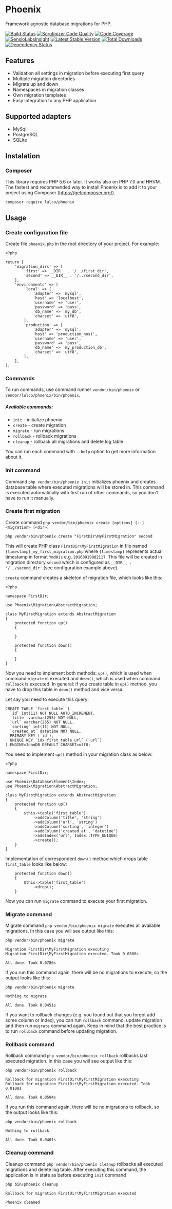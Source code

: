 # Phoenix
Framework agnostic database migrations for PHP.

[![Build Status](https://travis-ci.org/lulco/phoenix.svg?branch=master)](https://travis-ci.org/lulco/phoenix)
[![Scrutinizer Code Quality](https://scrutinizer-ci.com/g/lulco/phoenix/badges/quality-score.png?b=master)](https://scrutinizer-ci.com/g/lulco/phoenix/?branch=master)
[![Code Coverage](https://scrutinizer-ci.com/g/lulco/phoenix/badges/coverage.png?b=master)](https://scrutinizer-ci.com/g/lulco/phoenix/?branch=master)
[![SensioLabsInsight](https://insight.sensiolabs.com/projects/dd8723c4-85ea-4c28-b489-9cc7937264d0/mini.png)](https://insight.sensiolabs.com/projects/dd8723c4-85ea-4c28-b489-9cc7937264d0)
[![Latest Stable Version](https://img.shields.io/packagist/v/lulco/phoenix.svg)](https://packagist.org/packages/lulco/phoenix)
[![Total Downloads](https://img.shields.io/packagist/dt/lulco/phoenix.svg?style=flat-square)](https://packagist.org/packages/lulco/phoenix)
[![Dependency Status](https://www.versioneye.com/user/projects/575d6bbd7757a00041b3b85b/badge.svg?style=flat)](https://www.versioneye.com/user/projects/575d6bbd7757a00041b3b85b)

## Features
- Validation all settings in migration before executing first query
- Multiple migration directories
- Migrate up and down
- Namespaces in migration classes
- Own migration templates
- Easy integration to any PHP application

## Supported adapters
- MySql
- PostgreSQL
- SQLite

## Instalation

### Composer
This library requires PHP 5.6 or later. It works also on PHP 7.0 and HHVM. The fastest and recommended way to install Phoenix is to add it to your project using Composer (https://getcomposer.org/).

```
composer require lulco/phoenix
```

## Usage

### Create configuration file
Create file `phoenix.php` in the root directory of your project. For example:
```
<?php

return [
    'migration_dirs' => [
        'first' => __DIR__ . '/../first_dir',
        'second' => __DIR__ . '/../second_dir',
    ],
    'environments' => [
        'local' => [
            'adapter' => 'mysql',
            'host' => 'localhost',
            'username' => 'user',
            'password' => 'pass',
            'db_name' => 'my_db',
            'charset' => 'utf8',
        ],
        'production' => [
            'adapter' => 'mysql',
            'host' => 'production_host',
            'username' => 'user',
            'password' => 'pass',
            'db_name' => 'my_production_db',
            'charset' => 'utf8',
        ],
    ],
];
```

### Commands
To run commands, use command runner `vendor/bin/phoenix` or `vendor/lulco/phoenix/bin/phoenix`.

##### Available commands:
- `init` - initialize phoenix
- `create` - create migration
- `migrate` - run migrations
- `rollback` - rollback migrations
- `cleanup` - rollback all migrations and delete log table

You can run each command with `--help` option to get more information about it.

### Init command
Command `php vendor/bin/phoenix init` initializes phoenix and creates database table where executed migrations will be stored in. This command is executed automatically with first run of other commands, so you don't have to run it manually.

### Create first migration
Create command `php vendor/bin/phoenix create [options] [--] <migration> [<dir>]`

```
php vendor/bin/phoenix create "FirstDir\MyFirstMigration" second
```
This will create PHP class `FirstDir\MyFirstMigration` in file named `{timestamp}_my_first_migration.php` where `{timestamp}` represents actual timestamp in format `YmdHis` e.g. `20160919082117`. This file will be created in migration directory `second` which is configured as `__DIR__ . '/../second_dir'` (see configuration example above).

`create` command creates a skeleton of migration file, which looks like this:
```
<?php

namespace FirstDir;

use Phoenix\Migration\AbstractMigration;

class MyFirstMigration extends AbstractMigration
{
    protected function up()
    {
        
    }

    protected function down()
    {
        
    }
}
```

Now you need to implement both methods: `up()`, which is used when command `migrate` is executed and `down()`, which is used when command `rollback` is executed. In general: if you create table in `up()` method, you have to drop this table in `down()` method and vice versa.

Let say you need to execute this query:
```
CREATE TABLE `first_table` (
  `id` int(11) NOT NULL AUTO_INCREMENT,
  `title` varchar(255) NOT NULL,
  `url` varchar(255) NOT NULL,
  `sorting` int(11) NOT NULL,
  `created_at` datetime NOT NULL,
  PRIMARY KEY (`id`),
  UNIQUE KEY `idx_first_table_url` (`url`)
) ENGINE=InnoDB DEFAULT CHARSET=utf8;
```

You need to implement `up()` method in your migration class as below:
```
<?php

namespace FirstDir;

use Phoenix\Database\Element\Index;
use Phoenix\Migration\AbstractMigration;

class MyFirstMigration extends AbstractMigration
{
    protected function up()
    {
        $this->table('first_table')
            ->addColumn('title', 'string')
            ->addColumn('url', 'string')
            ->addColumn('sorting', 'integer')
            ->addColumn('created_at', 'datetime')
            ->addIndex('url', Index::TYPE_UNIQUE)
            ->create();
    }
}
```
Implementation of correspondent `down()` method which drops table `first_table` looks like below:
```
    protected function down()
    {
        $this->table('first_table')
            ->drop();
    }
```

Now you can run `migrate` command to execute your first migration.

### Migrate command
Migrate command `php vendor/bin/phoenix migrate` executes all available migrations. In this case you will see output like this:
```
php vendor/bin/phoenix migrate

Migration FirstDir\MyFirstMigration executing
Migration FirstDir\MyFirstMigration executed. Took 0.0308s

All done. Took 0.0786s
```

If you run this command again, there will be no migrations to execute, so the output looks like this:

```
php vendor/bin/phoenix migrate

Nothing to migrate

All done. Took 0.0451s
```

If you want to rollback changes (e.g. you found out that you forgot add some column or index), you can run `rollback` command, update migration and then run `migrate` command again. Keep in mind that the best practice is to run `rollback` command before updating migration.

### Rollback command
Rollback command `php vendor/bin/phoenix rollback` rollbacks last executed migration. In this case you will see output like this:
```
php vendor/bin/phoenix rollback

Rollback for migration FirstDir\MyFirstMigration executing
Rollback for migration FirstDir\MyFirstMigration executed. Took 0.0108s

All done. Took 0.0594s
```

If you run this command again, there will be no migrations to rollback, so the output looks like this:
```
php vendor/bin/phoenix rollback

Nothing to rollback

All done. Took 0.0401s
```

### Cleanup command
Cleanup command `php vendor/bin/phoenix cleanup` rollbacks all executed migrations and delete log table. After executing this command, the application is in state as before executing `init` command

```
php bin/phoenix cleanup

Rollback for migration FirstDir\MyFirstMigration executed

Phoenix cleaned
```
